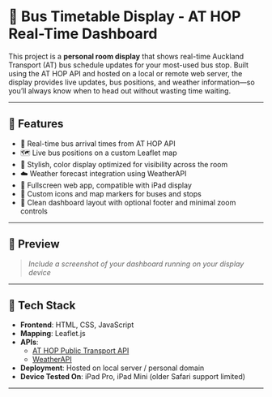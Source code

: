 # 🚌 Bus Timetable Display - AT HOP Real-Time Dashboard

This project is a **personal room display** that shows real-time Auckland Transport (AT) bus schedule updates for your most-used bus stop. Built using the AT HOP API and hosted on a local or remote web server, the display provides live updates, bus positions, and weather information—so you’ll always know when to head out without wasting time waiting.

---

## 🌟 Features

- 🔁 Real-time bus arrival times from AT HOP API
- 🗺️ Live bus positions on a custom Leaflet map
- 🎨 Stylish, color display optimized for visibility across the room
- ☁️ Weather forecast integration using WeatherAPI
- 📱 Fullscreen web app, compatible with iPad display
- 🧭 Custom icons and map markers for buses and stops
- 🧼 Clean dashboard layout with optional footer and minimal zoom controls

---

## 📸 Preview

> _Include a screenshot of your dashboard running on your display device_

---

## 🧰 Tech Stack

- **Frontend**: HTML, CSS, JavaScript
- **Mapping**: Leaflet.js
- **APIs**:
  - [AT HOP Public Transport API](https://api.at.govt.nz/)
  - [WeatherAPI](https://www.weatherapi.com/)
- **Deployment**: Hosted on local server / personal domain
- **Device Tested On**: iPad Pro, iPad Mini (older Safari support limited)

---

